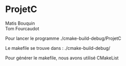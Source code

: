 # ProjetC

Matis Bouquin</br>
Tom Fourcaudot

Pour lancer le programme 
    ./cmake-build-debug/ProjetC

Le makefile se trouve dans :
    ./cmake-build-debug/

Pour générer le makefile, nous avons utilisé CMakeList
